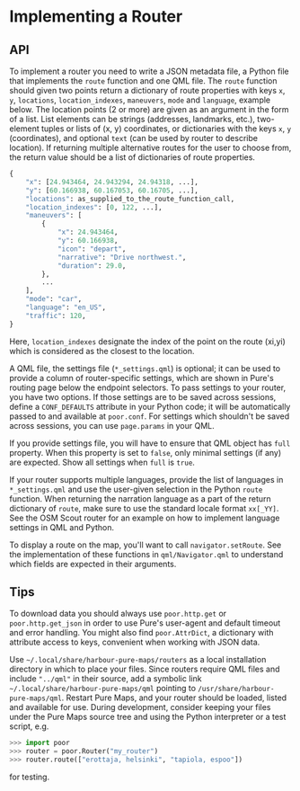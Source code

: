 Implementing a Router
=====================

## API

To implement a router you need to write a JSON metadata file, a Python
file that implements the `route` function and one QML
file. The `route` function should given two points return a
dictionary of route properties with keys `x`, `y`, `locations`,
`location_indexes`, `maneuvers`, `mode` and `language`, example
below. The location points (2 or more) are given as an argument in the
form of a list. List elements can be strings (addresses, landmarks,
etc.), two-element tuples or lists of (x, y) coordinates, or
dictionaries with the keys `x`, `y` (coordinates), and optional `text`
(can be used by router to describe location). If returning multiple
alternative routes for the user to choose from, the return value
should be a list of dictionaries of route properties. 

```python
{
    "x": [24.943464, 24.943294, 24.94318, ...],
    "y": [60.166938, 60.167053, 60.16705, ...],
    "locations": as_supplied_to_the_route_function_call,
    "location_indexes": [0, 122, ...],
    "maneuvers": [
        {
            "x": 24.943464,
            "y": 60.166938,
            "icon": "depart",
            "narrative": "Drive northwest.",
            "duration": 29.0,
        },
        ...
    ],
    "mode": "car",
    "language": "en_US",
    "traffic": 120,
}
```

Here, `location_indexes` designate the index of the point on the route
(xi,yi) which is considered as the closest to the location.

A QML file, the settings file (`*_settings.qml`) is optional;
it can be used to provide a column of router-specific settings, which
are shown in Pure's routing page below the endpoint selectors. To pass
settings to your router, you have two options. If those settings are to
be saved across sessions, define a `CONF_DEFAULTS` attribute in your
Python code; it will be automatically passed to and available at
`poor.conf`. For settings which shouldn't be saved across sessions, you
can use `page.params` in your QML.

If you provide settings file, you will have to ensure that QML object has
`full` property. When this property is set to `false`, only minimal settings
(if any) are expected. Show all settings when `full` is `true`.

If your router supports multiple languages, provide the list of
languages in `*_settings.qml` and use the user-given selection in the
Python `route` function. When returning the narration language as a part
of the return dictionary of `route`, make sure to use the standard
locale format `xx[_YY]`. See the OSM Scout router for an example on how
to implement language settings in QML and Python.

To display a route on the map, you'll want to call
`navigator.setRoute`. See the implementation of these functions in
`qml/Navigator.qml` to understand which fields are expected in their
arguments.

## Tips

To download data you should always use `poor.http.get` or
`poor.http.get_json` in order to use Pure's user-agent and default
timeout and error handling. You might also find `poor.AttrDict`, a
dictionary with attribute access to keys, convenient when working with
JSON data.

Use `~/.local/share/harbour-pure-maps/routers` as a local installation
directory in which to place your files. Since routers require QML files
and include `"../qml"` in their source, add a symbolic link
`~/.local/share/harbour-pure-maps/qml` pointing to
`/usr/share/harbour-pure-maps/qml`. Restart Pure Maps, and your router
should be loaded, listed and available for use. During development,
consider keeping your files under the Pure Maps source tree and using
the Python interpreter or a test script, e.g.

```python
>>> import poor
>>> router = poor.Router("my_router")
>>> router.route(["erottaja, helsinki", "tapiola, espoo"])
```

for testing.